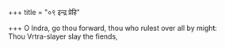 +++
title = "०९ इन्द्र प्रेहि"

+++
O Indra, go thou forward, thou who rulest over all by might:  
     Thou Vrtra-slayer slay the fiends,